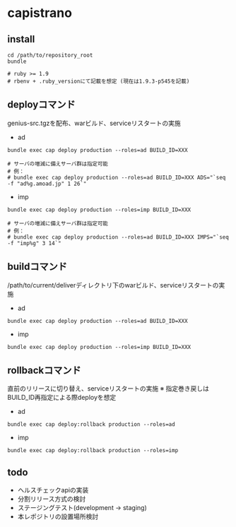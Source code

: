 capistrano
==========

install
-------

```
cd /path/to/repository_root
bundle

# ruby >= 1.9  
# rbenv + .ruby_versionにて記載を想定 (現在は1.9.3-p545を記載)
```

deployコマンド
--------------

genius-src.tgzを配布、warビルド、serviceリスタートの実施 

- ad

```
bundle exec cap deploy production --roles=ad BUILD_ID=XXX

# サーバの増減に備えサーバ群は指定可能
# 例：
# bundle exec cap deploy production --roles=ad BUILD_ID=XXX ADS="`seq -f "ad%g.amoad.jp" 1 26`"

```

- imp

```
bundle exec cap deploy production --roles=imp BUILD_ID=XXX

# サーバの増減に備えサーバ群は指定可能
# 例：
# bundle exec cap deploy production --roles=ad BUILD_ID=XXX IMPS="`seq -f "imp%g" 3 14`"

```

buildコマンド
-------------

/path/to/current/deliverディレクトリ下のwarビルド、serviceリスタートの実施 

- ad

```
bundle exec cap deploy production --roles=ad BUILD_ID=XXX
```

- imp

```
bundle exec cap deploy production --roles=imp BUILD_ID=XXX
```

rollbackコマンド
----------------

直前のリリースに切り替え、serviceリスタートの実施
※ 指定巻き戻しはBUILD_ID再指定による際deployを想定

- ad

```
bundle exec cap deploy:rollback production --roles=ad
```

- imp

```
bundle exec cap deploy:rollback production --roles=imp
```

todo
----

- ヘルスチェックapiの実装
- 分割リリース方式の検討
- ステージングテスト(development -> staging)
- 本レポジトリの設置場所検討

